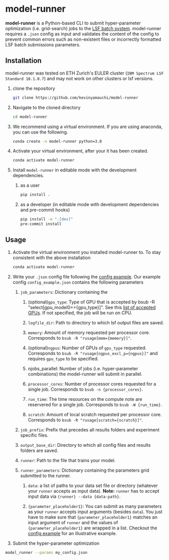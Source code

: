 # model-runner
**model-runner** is a Python-based CLI to submit hyper-parameter optimization (i.e. grid-search) jobs to the [LSF batch system](https://www.bsc.es/support/LSF/old-9.1.1/lsf_programmer/index.htm?batch_programmer_lsf.html~main). model-runner requires a `.json` config as input and validates the content of the config to prevent common errors such as non-existent files or incorrectly formatted LSF batch submissions parameters.

## Installation
model-runner was tested on ETH Zurich's EULER cluster (`IBM Spectrum LSF Standard 10.1.0.7`) and may not work on other clusters or lsf versions.

1) clone the repository

    ```bash
    git clone https://github.com/kevinyamauchi/model-runner
    ```

2) Navigate to the cloned directory

    ```bash
    cd model-runner
    ```

3) We recommend using a virtual environment. If you are using anaconda, you can use the following.

    ```bash
    conda create -n model-runner python=3.8
    ```

4) Activate your virtual environment, after your it has been created.

    ```bash
    conda activate model-runner
    ```

5) Install `model-runner` in editable mode with the development dependencies.

    1) as a user

        ```bash
        pip install .
        ```
    2) as a developer (in editable mode with development dependencies and pre-commit hooks)
 
        ```bash
        pip install -e ".[dev]"
        pre-commit install
        ```

## Usage
1) Activate the virtual environment you installed model-runner to. To stay consistent with the above installation

    ```bash
    conda activate model-runner
    ```

2) Write your `.json` config file following the [config example](./examples/config_example.json). Our example config `config_example.json` contains the following parameters

    1) `job_parameters`: Dictionary containing the 
        1) (optional)`gpu_type`: Type of GPU that is accepted by bsub -R "select[gpu_model0=={gpu_type}]". See
        this [list of accepted GPUs](https://scicomp.ethz.ch/wiki/Getting_started_with_GPUs#Available_GPU_node_types). If not specified, the job will be run on CPU.

        2) `logfile_dir`: Path to directory to which lsf output files are saved.

        3) `memory`: Amount of memory requested per processor core. Corresponds to `bsub -R "rusage[mem={memory}]"`.

        4) (optional)`ngpus`: Number of GPUs of `gpu_type` requested. Corresponds to `bsub -R "rusage[ngpus_excl_p={ngpus}]"` and requires `gpu_type` to be specified.

        5) njobs_parallel: Number of jobs (i.e. hyper-parameter combinations) the model-runner will submit in parallel.

        6) `processor_cores`: Number of processor cores requested for a single job. Corresponds to `bsub -n {processor_cores}`.

        7) `run_time`: The time resources on the compute note are reservered for a single job. Corresponds to `bsub -W {run_time}`.

        8) `scratch`: Amount of local scratch requested per processor core. Corresponds to `bsub -R "rusage[scratch={scratch}]"`.

    2) `job_prefix`: Prefix that precedes all results folders and experiment specific files.

    3) `output_base_dir`: Directory to which all config files and results folders are saved.

    4) `runner`: Path to the file that trains your model.

    5) `runner_parameters`: Dictionary containing the parameters grid submitted to the runner.
        1) `data`: a list of paths to your data set file or directory (whatever your `runner` accepts as input
        data). **Note:** `runner` has to accept input data via `{runner} --data {data-path}`.

        2) `{parameter_placeholder1}`: You can submit as many parameters as your `runner` accepts input arguments (besides `data`). You just have to make sure that `{parameter_placeholder1}` matches an input argument of `runner` and the values of `{parameter_placeholder1}` are wrapped in a list. Checkout the [config example](./examples/config_example.json) for an illustrative example.

3) Submit the hyper-parameter optimization

```bash
model_runner --params my_config.json
```


